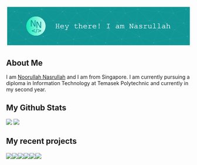 ![Header](src/assets/header.png)

## About Me
I am <a href="https://nasportfolio.com">Noorullah Nasrullah</a> and I am from Singapore. I am currently pursuing a diploma in Information Technology at Temasek Polytechnic and currently in my second year.

## My Github Stats
<img src="https://github-readme-stats.vercel.app/api?username=Coeeter&show_icons=true&theme=github_dark&hide_border=true" />
<img src="https://github-readme-stats.vercel.app/api/top-langs/?username=Coeeter&layout=compact&theme=github_dark&hide_border=true" />

## My recent projects
<a href="https://github.com/Coeeter/ts-nasportfolio"><img align="center" src="https://github-readme-stats.vercel.app/api/pin/?username=Coeeter&theme=github_dark&hide_border=true&repo=ts-nasportfolio"/></a><a href="https://github.com/Coeeter/flutter-clicktorun"><img align="center" src="https://github-readme-stats.vercel.app/api/pin/?username=Coeeter&theme=github_dark&hide_border=true&repo=flutter-clicktorun"/></a><a href="https://github.com/Coeeter/ClickToRun"><img align="center" src="https://github-readme-stats.vercel.app/api/pin/?username=Coeeter&theme=github_dark&hide_border=true&repo=ClickToRun"/></a><a href="https://github.com/Coeeter/TransportExpenseFlutter"><img align="center" src="https://github-readme-stats.vercel.app/api/pin/?username=Coeeter&theme=github_dark&hide_border=true&repo=TransportExpenseFlutter"/></a><a href="https://github.com/Coeeter/FireBaseTest"><img align="center" src="https://github-readme-stats.vercel.app/api/pin/?username=Coeeter&theme=github_dark&hide_border=true&repo=FireBaseTest"/></a><a href="https://github.com/Coeeter/Android_ClickToEat"><img align="center" src="https://github-readme-stats.vercel.app/api/pin/?username=Coeeter&theme=github_dark&hide_border=true&repo=Android_ClickToEat"/></a>